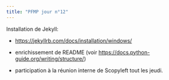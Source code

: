 ```yaml
---
title: "PFMP jour n°12"
---
```


Installation de Jekyll:
 - https://jekyllrb.com/docs/installation/windows/

- enrichissement de README (voir https://docs.python-guide.org/writing/structure/)

- participation à la réunion interne de Scopyleft tout les jeudi.